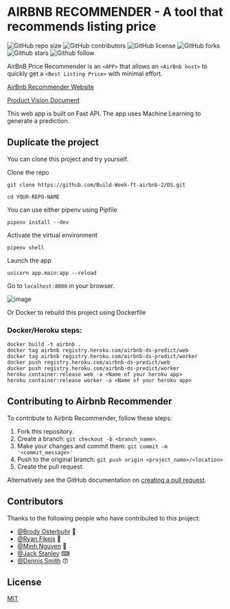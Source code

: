 # AIRBNB RECOMMENDER - A tool that recommends listing price


![GitHub repo size](https://img.shields.io/github/repo-size/Build-Week-ft-airbnb-2/DS)
![GitHub contributors](https://img.shields.io/github/contributors/Build-Week-ft-airbnb-2/DS)
![GitHub license](https://img.shields.io/github/license/Build-Week-ft-airbnb-2/DS)
![GitHub forks](https://img.shields.io/github/forks/Build-Week-ft-airbnb-2/DS?style=social)
![Github stars](https://img.shields.io/github/stars/Build-Week-ft-airbnb-2/DS?style=social)
![Github follow](https://img.shields.io/github/followers/Build-Week-ft-airbnb-2?style=social)


AirBnB Price Recommender is an `<APP>` that allows an `<AirBnb host>` to quickly get a `<Best Listing Price>` with minimal effort.

[AirBnb Recommender Website](https://airbnb-ds-predict.herokuapp.com/)

[Product Vision Document](https://www.notion.so/Product-Vision-Document-a52320ed951a4682aed8bb12f77a1778)

This web app is built on Fast API. The app uses Machine Learning to generate a prediction.

## Duplicate the project
You can clone this project and try yourself.

Clone the repo
```
git clone https://github.com/Build-Week-ft-airbnb-2/DS.git

cd YOUR-REPO-NAME
```

You can use either pipenv using Pipfile 
```
pipenv install --dev
```

Activate the virtual environment
```
pipenv shell
```

Launch the app
```
uvicorn app.main:app --reload
```

Go to `localhost:8000` in your browser.

![image](https://user-images.githubusercontent.com/7278219/87965040-c18ba300-ca80-11ea-894f-d51a69d52f8a.png)

Or Docker to rebuild this project using Dockerfile 

### Docker/Heroku steps:
```
docker build -t airbnb .
docker tag airbnb registry.heroku.com/airbnb-ds-predict/web
docker tag airbnb registry.heroku.com/airbnb-ds-predict/worker
docker push registry.heroku.com/airbnb-ds-predict/web
docker push registry.heroku.com/airbnb-ds-predict/worker
heroku container:release web -a <Name of your heroku app>
heroku container:release worker -a <Name of your heroku app>
```



## Contributing to Airbnb Recommender
<!--- If your README is long or you have some specific process or steps you want contributors to follow, consider creating a separate CONTRIBUTING.md file--->
To contribute to Airbnb Recommender, follow these steps:

1. Fork this repository.
2. Create a branch: `git checkout -b <branch_name>`.
3. Make your changes and commit them: `git commit -m '<commit_message>'`
4. Push to the original branch: `git push origin <project_name>/<location>`
5. Create the pull request.

Alternatively see the GitHub documentation on [creating a pull request](https://help.github.com/en/github/collaborating-with-issues-and-pull-requests/creating-a-pull-request).

## Contributors

Thanks to the following people who have contributed to this project:

* [@Brody Osterbuhr](https://github.com/BOsterbuhr) :beers:
* [@Ryan Fikejs](https://github.com/RyanFikejs) :baby_bottle:
* [@Minh Nguyen](https://github.com/minh14496) :high_brightness:
* [@Jack Stanley](https://github.com/Jack4589) ⌨
* [@Dennis Smith](https://github.com/domoreburpees) 😙

## License
[MIT](https://choosealicense.com/licenses/mit/)
